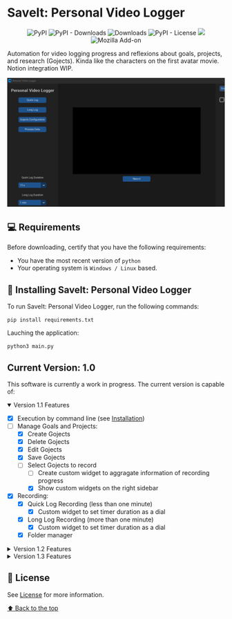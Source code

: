 # SaveIt: Personal Video Logger

<div align="center">

![PyPI](https://img.shields.io/pypi/v/customtkinter)
![PyPI - Downloads](https://img.shields.io/pypi/dm/customtkinter?color=green&label=downloads)
![Downloads](https://static.pepy.tech/personalized-badge/customtkinter?period=total&units=international_system&left_color=grey&right_color=green&left_text=downloads)
![PyPI - License](https://img.shields.io/pypi/l/customtkinter)
![](https://tokei.rs/b1/github/tomschimansky/customtkinter)
![Mozilla Add-on](https://img.shields.io/amo/dw/teste)
</div>

Automation for video logging progress and reflexions about goals, projects, and research (Gojects). Kinda like the characters on the first avatar movie. Notion integration WIP.


<img src="./utils/example.JPG" alt="Main Menu">

## 💻 Requirements

Before downloading, certify that you have the following requirements:
* You have the most recent version of `python`
* Your operating system is `Windows / Linux` based.

## 🚀 Installing SaveIt: Personal Video Logger

To run SaveIt: Personal Video Logger, run the following commands:

```
pip install requirements.txt
```

Lauching the application:

```
python3 main.py
```
## Current Version: 1.0 

This software is currently a work in progress. The current version is capable of:

<details open>
<summary>Version 1.1 Features</summary>

- [x] Execution by command line (see [Installation](#🚀-Installing-SaveIt:-Personal-Video-Logger))
- [ ] Manage Goals and Projects:
  - [x] Create Gojects
  - [x] Delete Gojects
  - [x] Edit Gojects
  - [x] Save Gojects
  - [ ] Select Gojects to record
    - [ ] Create custom widget to aggragate information of recording progress
    - [x] Show custom widgets on the right sidebar
- [x] Recording:
  - [x] Quick Log Recording (less than one minute)
    - [x] Custom widget to set timer duration as a dial
  - [x] Long Log Recording (more than one minute)
    - [x] Custom widget to set timer duration as a dial
  - [x] Folder manager 

</details>

<details>
<summary>Version 1.2 Features</summary>

- [ ] Execution by executable
- [ ] Recording:
  - [ ] Show recording on the main menu (currently opens up another window)
    - [ ] Create progress bar for the whole duration of the log
    - [ ] Create button to stop current log and go to next one
    - [ ] Create button to go to next section of current log
    - [ ] Create button to stop recording
  - [ ] Create sections for each log (not restricted to):
    - [ ] Introduction
    - [ ] Reflexion
    - [ ] Conclusion
- [ ] Log Data Processing
  - [ ] Audio Transcription
  - [ ] Computer Vision Sentiment Analysis
  - [ ] Log Manager:
    - [ ] Compile Logs
    - [ ] Compress Logs Compilation
    - [ ] Clean Logs Older Than 6 months
    - [ ] Generate Report with overall sentiment and summary of reflexions
</details>


<details>
<summary>Version 1.3 Features</summary>

- [ ] Video Player:
  - [ ] Create class to play recording on the main menu:
    - [ ] Select and play older logs
    - [ ] Play other videos
- [ ] Notion API integration
  - [ ] Import
  - [ ] Edit and Save

</details>

## 📝 License

See [License](LICENSE) for more information.

[⬆ Back to the top](#SaveIt:-Personal-Video-Logger)<br>

